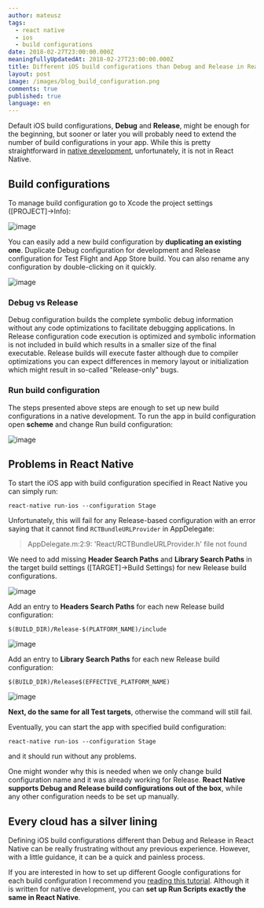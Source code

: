 ```yaml
---
author: mateusz
tags:
  - react native
  - ios
  - build configurations
date: 2018-02-27T23:00:00.000Z
meaningfullyUpdatedAt: 2018-02-27T23:00:00.000Z
title: Different iOS build configurations than Debug and Release in React Native
layout: post
image: /images/blog_build_configuration.png
comments: true
published: true
language: en
---
```

Default iOS build configurations, **Debug** and **Release**, might be enough for the beginning, but sooner or later you will probably need to extend the number of build configurations in your app. While this is pretty straightforward in [native development](/our-areas/mobile-app-development), unfortunately, it is not in React Native.

## Build configurations

To manage build configuration go to Xcode the project settings (\[PROJECT]→Info):

![image](../../static/images/react-native-custom-ios-build-configurations/project-target.png "")

You can easily add a new build configuration by **duplicating an existing one**. Duplicate Debug configuration for development and Release configuration for Test Flight and App Store build. You can also rename any configuration by double-clicking on it quickly.

![image](../../static/images/react-native-custom-ios-build-configurations/build-configurations.png "")

### Debug vs Release

Debug configuration builds the complete symbolic debug information without any code optimizations to facilitate debugging applications. In Release configuration code execution is optimized and symbolic information is not included in build which results in a smaller size of the final executable. Release builds will execute faster although due to compiler optimizations you can expect differences in memory layout or initialization which might result in so-called "Release-only" bugs.

### Run build configuration

The steps presented above steps are enough to set up new build configurations in a native development. To run the app in build configuration open **scheme** and change Run build configuration:

![image](../../static/images/react-native-custom-ios-build-configurations/select-build-configuration.png "")

## Problems in React Native

To start the iOS app with build configuration specified in React Native you can simply run:

`react-native run-ios --configuration Stage`

Unfortunately, this will fail for any Release-based configuration with an error saying that it cannot find `RCTBundleURLProvider` in AppDelegate:

> AppDelegate.m:2:9: 'React/RCTBundleURLProvider.h' file not found

We need to add missing **Header Search Paths** and **Library Search Paths** in the target build settings (\[TARGET]→Build Settings) for new Release build configurations.

![image](../../static/images/react-native-custom-ios-build-configurations/build-settings-search-paths.png "")

Add an entry to **Headers Search Paths** for each new Release build configuration:

`$(BUILD_DIR)/Release-$(PLATFORM_NAME)/include`

![image](../../static/images/react-native-custom-ios-build-configurations/header-search-paths.png "")

Add an entry to **Library Search Paths** for each new Release build configuration:

`$(BUILD_DIR)/Release$(EFFECTIVE_PLATFORM_NAME)`

![image](../../static/images/react-native-custom-ios-build-configurations/library-search-paths.png "")

**Next, do the same for all Test targets**, otherwise the command will still fail.

Eventually, you can start the app with specified build configuration:

`react-native run-ios --configuration Stage`

and it should run without any problems.

One might wonder why this is needed when we only change build configuration name and it was already working for Release. **React Native supports Debug and Release build configurations out of the box**, while any other configuration needs to be set up manually.

## Every cloud has a silver lining

Defining iOS build configurations different than Debug and Release in React Native can be really frustrating without any previous experience. However, with a little guidance, it can be a quick and painless process.

If you are interested in how to set up different Google configurations for each build configuration I recommend you [reading this tutorial](/blog/ios-google-configuration-per-environment). Although it is written for native development, you can **set up Run Scripts exactly the same in React Native**.
